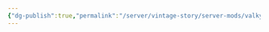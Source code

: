 ```yaml
---
{"dg-publish":true,"permalink":"/server/vintage-story/server-mods/valkyrja-s-hair-styler/","tags":["vs-up-to-date"],"noteIcon":""}
---
```


